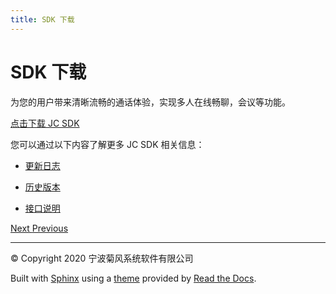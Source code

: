 ```yaml
---
title: SDK 下载
---
```

# SDK 下载

为您的用户带来清晰流畅的通话体验，实现多人在线畅聊，会议等功能。

[点击下载 JC
SDK](https://developer.juphoon.com/portal/cn/downloadsdk/download_sdk.php?filename=JC-SDK-C++-V2_1.tar.gz)

您可以通过以下内容了解更多 JC SDK 相关信息：

  - [更新日志](https://developer.juphoon.com/cn/document/V2.1/sdk/log/win_c.php)

  - [历史版本](https://developer.juphoon.com/cn/document/V2.1/sdk/version/win_c.php)

  - [接口说明](https://developer.juphoon.com/portal/reference/V2.1/windows/C++/html/annotated.html)









[Next
](../../03_quick_start/index.html "语音互动直播")
[
Previous](index.html "SDK 下载")



-----



© Copyright 2020 宁波菊风系统软件有限公司



Built with [Sphinx](http://sphinx-doc.org/) using a
[theme](https://github.com/rtfd/sphinx_rtd_theme) provided by [Read the
Docs](https://readthedocs.org).









